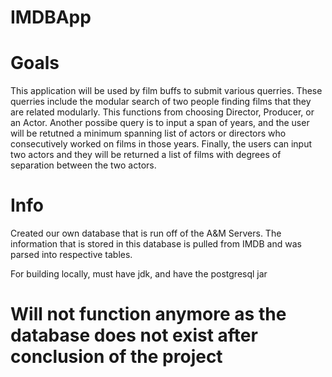 # IMDBApp

# Goals
This application will be used by film buffs to submit various querries. These querries include the modular search of two people finding films that they are related modularly. This functions from choosing Director, Producer, or an Actor. Another possibe query is to input a span of years, and the user will be retutned a minimum spanning list of actors or directors who consecutively worked on films in those years. Finally, the users can input two actors and they will be returned a list of films with degrees of separation between the two actors.


# Info
Created our own database that is run off of the A&M Servers. The information that is stored in this database is pulled from IMDB and was parsed into respective tables. 

For building locally, must have jdk, and have the postgresql jar
# Will not function anymore as the database does not exist after conclusion of the project
